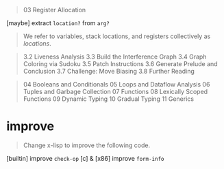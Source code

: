 > 03 Register Allocation

[maybe]  extract `location?` from `arg?`

> We refer to variables, stack locations, and registers collectively
> as _locations_.

> 3.2 Liveness Analysis
> 3.3 Build the Interference Graph
> 3.4 Graph Coloring via Sudoku
> 3.5 Patch Instructions
> 3.6 Generate Prelude and Conclusion
> 3.7 Challenge: Move Biasing
> 3.8 Further Reading

> 04 Booleans and Conditionals
> 05 Loops and Dataflow Analysis
> 06 Tuples and Garbage Collection
> 07 Functions
> 08 Lexically Scoped Functions
> 09 Dynamic Typing
> 10 Gradual Typing
> 11 Generics

# improve

> Change x-lisp to improve the following code.

[builtin] improve `check-op`
[c] & [x86] improve `form-info`
